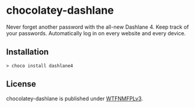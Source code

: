 # chocolatey-dashlane

Never forget another password with the all-new Dashlane 4.
Keep track of your passwords. Automatically log in on every website and every device.

## Installation

    > choco install dashlane4

## License

chocolatey-dashlane is published under [WTFNMFPLv3](https://andreas.niedermair.name/introducing-wtfnmfplv3).
